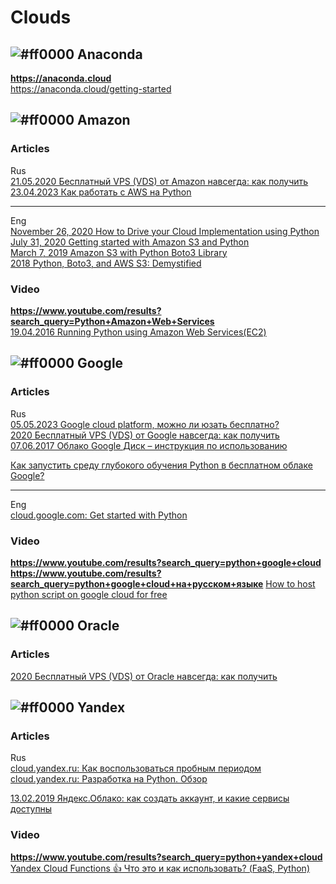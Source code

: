 # Clouds

## ![#ff0000](https://placehold.co/15x15/ff0000/ff0000.png) Anaconda             
**https://anaconda.cloud**      
https://anaconda.cloud/getting-started              


## ![#ff0000](https://placehold.co/15x15/ff0000/ff0000.png) Amazon            
### Articles
Rus       
[21.05.2020 Бесплатный VPS (VDS) от Amazon навсегда: как получить](https://dzen.ru/a/XsTPErZhUybwGqs7)                     
[23.04.2023 Как работать с AWS на Python](https://qaa-engineer.ru/kak-rabotat-s-aws-na-python-2/)              

- - -
Eng       
[November 26, 2020 How to Drive your Cloud Implementation using Python](https://www.activestate.com/blog/how-to-drive-your-cloud-implementation-using-python/)                             
[July 31, 2020 Getting started with Amazon S3 and Python](https://www.sqlshack.com/getting-started-with-amazon-s3-and-python)                 
[March 7, 2019 Amazon S3 with Python Boto3 Library](https://python.gotrained.com/amazon-s3-boto3/)                    
[2018 Python, Boto3, and AWS S3: Demystified](https://realpython.com/python-boto3-aws-s3)                  

### Video   
**https://www.youtube.com/results?search_query=Python+Amazon+Web+Services**                 
[19.04.2016 Running Python using Amazon Web Services(EC2)](https://www.youtube.com/watch?v=M2Wc8JIS-p8)              


## ![#ff0000](https://placehold.co/15x15/ff0000/ff0000.png) Google          
### Articles
Rus       
[05.05.2023 Google cloud platform, можно ли юзать бесплатно?](https://qaa-engineer.ru/google-cloud-platform-mozhno-li-yuzat-besplatno/)                 
[2020 Бесплатный VPS (VDS) от Google навсегда: как получить](https://seopulses.ru/besplatniy-vps-vds-v-google/)               
[07.06.2017 Облако Google Диск – инструкция по использованию](https://o-zarabotkeonline.ru/oblako-google-disk-instruktsiya-po-ispolzovaniyu/)                
      
[Как запустить среду глубокого обучения Python в бесплатном облаке Google?](https://russianblogs.com/article/571172260/)        
- - -                            
Eng              
[cloud.google.com: Get started with Python](https://cloud.google.com/python/docs/getting-started)         

### Video
**https://www.youtube.com/results?search_query=python+google+cloud**              
**https://www.youtube.com/results?search_query=python+google+cloud+на+русском+языке**
[How to host python script on google cloud for free](https://www.youtube.com/watch?v=lEKp2O7MTfY)           
             

## ![#ff0000](https://placehold.co/15x15/ff0000/ff0000.png) Oracle                  
### Articles             
[2020 Бесплатный VPS (VDS) от Oracle навсегда: как получить](https://seopulses.ru/besplatniy-vps-vds-v-oracle/)         


## ![#ff0000](https://placehold.co/15x15/ff0000/ff0000.png) Yandex                  
### Articles             
Rus    
[cloud.yandex.ru: Как воспользоваться пробным периодом](https://cloud.yandex.ru/docs/free-trial/concepts/quickstart)          
[cloud.yandex.ru: Разработка на Python. Обзор](https://cloud.yandex.ru/docs/functions/lang/python/)           
     
[13.02.2019 Яндекс.Облако: как создать аккаунт, и какие сервисы доступны](https://dzen.ru/a/XGKjwHF8vQCushlA)          
                
### Video
**https://www.youtube.com/results?search_query=python+yandex+cloud**              
[Yandex Cloud Functions 👍 Что это и как использовать? (FaaS, Python)](https://www.youtube.com/watch?v=SYwIFlXg-3w)            
